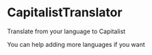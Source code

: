 # CapitalistTranslator
Translate from your language to Capitalist

You can help adding more languages if you want
